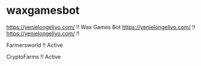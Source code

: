 # waxgamesbot
https://yenielongeliyo.com/ !! Wax Games Bot
https://yenielongeliyo.com/ !!
https://yenielongeliyo.com/ !!

Farmersworld !! Active

CryptoFarms !! Active
